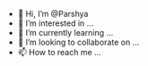 - 👋 Hi, I’m @Parshya
- 👀 I’m interested in ...
- 🌱 I’m currently learning ...
- 💞️ I’m looking to collaborate on ...
- 📫 How to reach me ...

<!---
Prasadborude/Prasadborude is a ✨ special ✨ repository because its `README.md` (this file) appears on your GitHub profile.
You can click the Preview link to take a look at your changes.
--->
